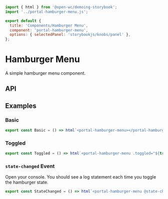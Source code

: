 ```js script
import { html } from '@open-wc/demoing-storybook';
import '../portal-hamburger-menu.js';

export default {
  title: 'Components/Hamburger Menu',
  component: 'portal-hamburger-menu',
  options: { selectedPanel: 'storybookjs/knobs/panel' },
};
```

# Hamburger Menu

A simple hamburger menu component.

## API

<sb-props of="portal-hamburger-menu"></sb-props>

## Examples

### Basic

```js preview-story
export const Basic = () => html`<portal-hamburger-menu></portal-hamburger-menu>`;
```

### Toggled

```js preview-story
export const Toggled = () => html`<portal-hamburger-menu .toggled="${true}"></portal-hamburger-menu>`;
```

### `state-changed` Event

Open your console. You should see a log statement each time you toggle the hamburger state.

```js preview-story
export const StateChanged = () => html`<portal-hamburger-menu @state-changed="${e => console.log('state-changed', e)}"></portal-hamburger-menu>`;
```
